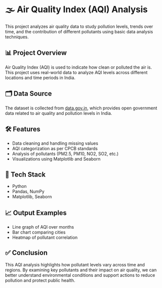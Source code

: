 # 🌫️ Air Quality Index (AQI) Analysis

This project analyzes air quality data to study pollution levels, trends over time, and the contribution of different pollutants using basic data analysis techniques.

## 📊 Project Overview

Air Quality Index (AQI) is used to indicate how clean or polluted the air is. This project uses real-world data to analyze AQI levels across different locations and time periods in India.

## 🗂️ Data Source

The dataset is collected from [data.gov.in](https://data.gov.in), which provides open government data related to air quality and pollution levels in India.

## 🛠️ Features

- Data cleaning and handling missing values  
- AQI categorization as per CPCB standards  
- Analysis of pollutants (PM2.5, PM10, NO2, SO2, etc.)  
- Visualizations using Matplotlib and Seaborn  

## 🧰 Tech Stack

- Python  
- Pandas, NumPy  
- Matplotlib, Seaborn  

## 📈 Output Examples

- Line graph of AQI over months  
- Bar chart comparing cities  
- Heatmap of pollutant correlation  


## ✅ Conclusion

This AQI analysis highlights how pollutant levels vary across time and regions. By examining key pollutants and their impact on air quality, we can better understand environmental conditions and support actions to reduce pollution and protect public health.
